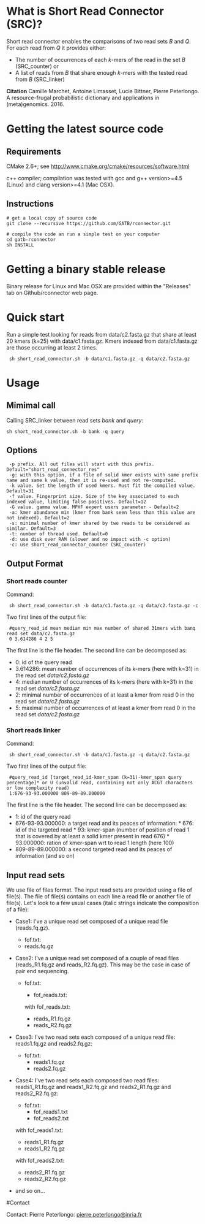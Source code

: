 # What is Short Read Connector (SRC)?
Short read connector enables the comparisons of two read sets *B* and *Q*. For each read from *Q* it provides either:
 * The number of occurrences of each *k*-mers of the read in the set *B* (SRC_counter)
 or
 * A list of reads from *B* that share enough *k*-mers with the tested read from *B* (SRC_linker)
 
**Citation** Camille Marchet, Antoine Limasset, Lucie Bittner, Pierre Peterlongo. A resource-frugal probabilistic
dictionary and applications in (meta)genomics. 2016. <hal-01322440>


# Getting the latest source code

## Requirements

CMake 2.6+; see http://www.cmake.org/cmake/resources/software.html

c++ compiler; compilation was tested with gcc and g++ version>=4.5 (Linux) and clang version>=4.1 (Mac OSX).

## Instructions


    # get a local copy of source code
    git clone --recursive https://github.com/GATB/rconnector.git
    
    # compile the code an run a simple test on your computer
    cd gatb-rconnector
    sh INSTALL

# Getting a binary stable release


Binary release for Linux and Mac OSX are provided within the "Releases" tab on Github/rconnector web page.

# Quick start

Run a simple test looking for reads from data/c2.fasta.gz that share at least 20 kmers (k=25) with data/c1.fasta.gz. Kmers indexed from data/c1.fasta.gz are those occurring at least 2 times. 

	 sh short_read_connector.sh -b data/c1.fasta.gz -q data/c2.fasta.gz 


# Usage
## Mimimal call
Calling SRC_linker between read sets *bank* and *query*:

	sh short_read_connector.sh -b bank -q query

## Options
	 -p prefix. All out files will start with this prefix. Default="short_read_connector_res"
	 -g: with this option, if a file of solid kmer exists with same prefix name and same k value, then it is re-used and not re-computed.
	 -k value. Set the length of used kmers. Must fit the compiled value. Default=31
	 -f value. Fingerprint size. Size of the key associated to each indexed value, limiting false positives. Default=12
	 -G value. gamma value. MPHF expert users parameter - Default=2
	 -a: kmer abundance min (kmer from bank seen less than this value are not indexed). Default=2
	 -s: minimal number of kmer shared by two reads to be considered as similar. Default=3
	 -t: number of thread used. Default=0
	 -d: use disk over RAM (slower and no impact with -c option)
	 -c: use short_read_connector_counter (SRC_counter)
	 
## Output Format
### Short reads counter
Command:

	 sh short_read_connector.sh -b data/c1.fasta.gz -q data/c2.fasta.gz -c

Two first lines of the output file: 

	 #query_read_id mean median min max number of shared 31mers with banq read set data/c2.fasta.gz
	 0 3.614286 4 2 5
The first line is the file header. 
The second line can be decomposed as:
   * 0: id of the query read
   * 3.614286: mean number of occurrences of its k-mers (here with k=31) in the read set *data/c2.fasta.gz*
   * 4: median number of occurrences of its k-mers (here with k=31) in the read set *data/c2.fasta.gz*
   * 2: minimal number of occurrences of at least a kmer from read 0 in the read set *data/c2.fasta.gz*
   * 5: maximal number of occurrences of at least a kmer from read 0 in the read set *data/c2.fasta.gz*

### Short reads linker
Command:

	 sh short_read_connector.sh -b data/c1.fasta.gz -q data/c2.fasta.gz 

Two first lines of the output file: 

	 #query_read_id [target_read_id-kmer_span (k=31)-kmer_span query percentage]* or U (unvalid read, containing not only ACGT characters or low complexity read)
	 1:676-93-93.000000 809-89-89.000000
The first line is the file header. 
The second line can be decomposed as:
   * 1: id of the query read
   * 676-93-93.000000: a target read and its peaces of information:
   	* 676: id of the targeted read
   	* 93: kmer-span (number of position of read 1 that is covered by at least a solid kmer present in read 676)
   	* 93.000000: ration of kmer-span wrt to read 1 length (here 100)
   * 809-89-89.000000: a second targeted read and its peaces of information (and so on)
   
   
## Input read sets
We use file of files format. The input read sets are provided using a file of file(s). The file of file(s) contains on each line a read file or another file of file(s).
Let's look to a few usual cases (italic strings indicate the composition of a file):
* Case1: I've a unique read set composed of a unique read file (reads.fq.gz). 
   * fof.txt:
   * reads.fq.gz
* Case2: I've a unique read set composed of a couple of read files (reads_R1.fq.gz and reads_R2.fq.gz). This may be the case in case of pair end sequencing.
   * fof.txt:
     * fof_reads.txt:
   
     with fof_reads.txt:
    
     * reads_R1.fq.gz
     * reads_R2.fq.gz
* Case3: I've two read sets each composed of a unique read file: reads1.fq.gz and reads2.fq.gz:
   * fof.txt:
     * reads1.fq.gz
     * reads2.fq.gz
* Case4:  I've two read sets each composed two read files: reads1_R1.fq.gz and reads1_R2.fq.gz and  reads2_R1.fq.gz and reads2_R2.fq.gz:
   * fof.txt:
     * fof_reads1.txt
     * fof_reads2.txt
  
   with fof_reads1.txt:
  
     * reads1_R1.fq.gz
     * reads1_R2.fq.gz
   
   with fof_reads2.txt:
     * reads2_R1.fq.gz
     * reads2_R2.fq.gz
* and so on...

   
#Contact

Contact: Pierre Peterlongo: pierre.peterlongo@inria.fr
